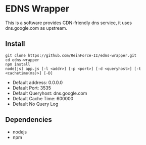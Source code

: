 # EDNS Wrapper

This is a software provides CDN-friendly dns service, it uses dns.google.com as upstream.

## Install

```
git clone https://github.com/ReinForce-II/edns-wrapper.git
cd edns-wrapper
npm install
node[js] app.js [-l <addr>] [-p <port>] [-d <queryhost>] [-t <cachetime(ms)>] [-D]
```

* Default address: 0.0.0.0
* Default Port: 3535
* Default Queryhost: dns.google.com
* Default Cache Time: 600000
* Default No Query Log

## Dependencies

* nodejs
* npm
